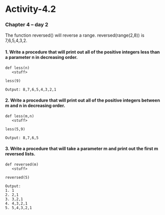 Activity-4.2
============
### Chapter 4 – day 2

The function reversed() will reverse a range. reversed(range(2,8)) is 7,6,5,4,3,2.
#### 1. Write a procedure that will print out all of the positive integers less than a parameter n in decreasing order.
```
def less(n)
   <stuff>

less(9)

Output: 8,7,6,5,4,3,2,1
```

#### 2. Write a procedure that will print out all of the positive integers between m and n in decreasing order.
```
def less(m,n)
   <stuff>

less(5,9)

Output: 8,7,6,5
```

#### 3. Write a procedure that will take a parameter m and print out the first m reversed lists. 
```
def reversed(m)
   <stuff>

reversed(5)

Output:
1. 1
2. 2,1
3. 3,2,1
4. 4,3,2,1
5. 5,4,3,2,1
```
